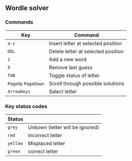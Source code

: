 ## Wordle solver

### Commands
| Key | Command |
|-----|--------|
|`a-z`| Insert letter at selected position|
|`DEL`| Delete letter at selected position|
|`1`| Add a new word|
|`9`| Remove last guess|
|`TAB`| Toggle status of letter|
|`PageUp` `PageDown`| Scroll through possible solutions|
|`ArrowKeys` | Select letter|


### Key status codes
| Status |  |
|-----|--------|
|`grey`| Unkown (letter will be ignored) |
|`red`| Incorrect letter|
|`yellow`| Misplaced letter|
|`green`| correct letter|

